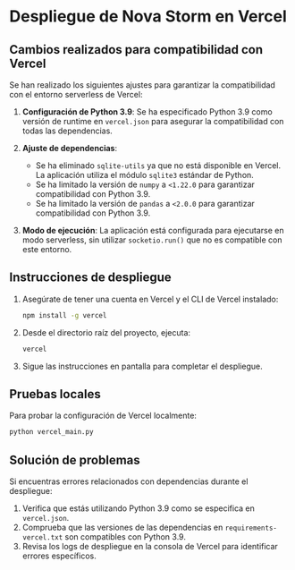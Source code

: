 # Despliegue de Nova Storm en Vercel

## Cambios realizados para compatibilidad con Vercel

Se han realizado los siguientes ajustes para garantizar la compatibilidad con el entorno serverless de Vercel:

1. **Configuración de Python 3.9**: Se ha especificado Python 3.9 como versión de runtime en `vercel.json` para asegurar la compatibilidad con todas las dependencias.

2. **Ajuste de dependencias**: 
   - Se ha eliminado `sqlite-utils` ya que no está disponible en Vercel. La aplicación utiliza el módulo `sqlite3` estándar de Python.
   - Se ha limitado la versión de `numpy` a `<1.22.0` para garantizar compatibilidad con Python 3.9.
   - Se ha limitado la versión de `pandas` a `<2.0.0` para garantizar compatibilidad con Python 3.9.

3. **Modo de ejecución**: La aplicación está configurada para ejecutarse en modo serverless, sin utilizar `socketio.run()` que no es compatible con este entorno.

## Instrucciones de despliegue

1. Asegúrate de tener una cuenta en Vercel y el CLI de Vercel instalado:
   ```bash
   npm install -g vercel
   ```

2. Desde el directorio raíz del proyecto, ejecuta:
   ```bash
   vercel
   ```

3. Sigue las instrucciones en pantalla para completar el despliegue.

## Pruebas locales

Para probar la configuración de Vercel localmente:

```bash
python vercel_main.py
```

## Solución de problemas

Si encuentras errores relacionados con dependencias durante el despliegue:

1. Verifica que estás utilizando Python 3.9 como se especifica en `vercel.json`.
2. Comprueba que las versiones de las dependencias en `requirements-vercel.txt` son compatibles con Python 3.9.
3. Revisa los logs de despliegue en la consola de Vercel para identificar errores específicos.